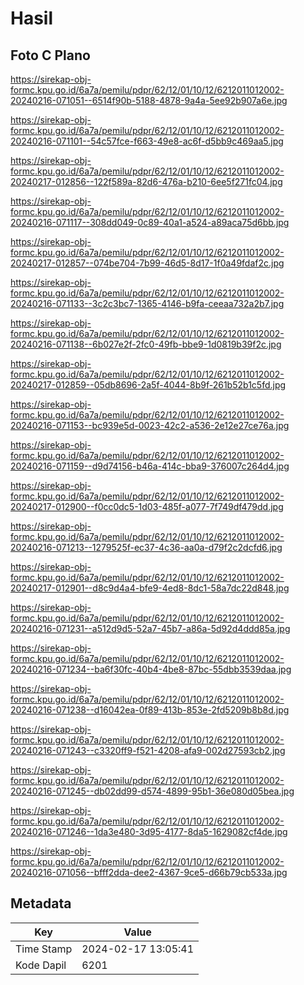 # Hasil

## Foto C Plano

https://sirekap-obj-formc.kpu.go.id/6a7a/pemilu/pdpr/62/12/01/10/12/6212011012002-20240216-071051--6514f90b-5188-4878-9a4a-5ee92b907a6e.jpg

https://sirekap-obj-formc.kpu.go.id/6a7a/pemilu/pdpr/62/12/01/10/12/6212011012002-20240216-071101--54c57fce-f663-49e8-ac6f-d5bb9c469aa5.jpg

https://sirekap-obj-formc.kpu.go.id/6a7a/pemilu/pdpr/62/12/01/10/12/6212011012002-20240217-012856--122f589a-82d6-476a-b210-6ee5f271fc04.jpg

https://sirekap-obj-formc.kpu.go.id/6a7a/pemilu/pdpr/62/12/01/10/12/6212011012002-20240216-071117--308dd049-0c89-40a1-a524-a89aca75d6bb.jpg

https://sirekap-obj-formc.kpu.go.id/6a7a/pemilu/pdpr/62/12/01/10/12/6212011012002-20240217-012857--074be704-7b99-46d5-8d17-1f0a49fdaf2c.jpg

https://sirekap-obj-formc.kpu.go.id/6a7a/pemilu/pdpr/62/12/01/10/12/6212011012002-20240216-071133--3c2c3bc7-1365-4146-b9fa-ceeaa732a2b7.jpg

https://sirekap-obj-formc.kpu.go.id/6a7a/pemilu/pdpr/62/12/01/10/12/6212011012002-20240216-071138--6b027e2f-2fc0-49fb-bbe9-1d0819b39f2c.jpg

https://sirekap-obj-formc.kpu.go.id/6a7a/pemilu/pdpr/62/12/01/10/12/6212011012002-20240217-012859--05db8696-2a5f-4044-8b9f-261b52b1c5fd.jpg

https://sirekap-obj-formc.kpu.go.id/6a7a/pemilu/pdpr/62/12/01/10/12/6212011012002-20240216-071153--bc939e5d-0023-42c2-a536-2e12e27ce76a.jpg

https://sirekap-obj-formc.kpu.go.id/6a7a/pemilu/pdpr/62/12/01/10/12/6212011012002-20240216-071159--d9d74156-b46a-414c-bba9-376007c264d4.jpg

https://sirekap-obj-formc.kpu.go.id/6a7a/pemilu/pdpr/62/12/01/10/12/6212011012002-20240217-012900--f0cc0dc5-1d03-485f-a077-7f749df479dd.jpg

https://sirekap-obj-formc.kpu.go.id/6a7a/pemilu/pdpr/62/12/01/10/12/6212011012002-20240216-071213--1279525f-ec37-4c36-aa0a-d79f2c2dcfd6.jpg

https://sirekap-obj-formc.kpu.go.id/6a7a/pemilu/pdpr/62/12/01/10/12/6212011012002-20240217-012901--d8c9d4a4-bfe9-4ed8-8dc1-58a7dc22d848.jpg

https://sirekap-obj-formc.kpu.go.id/6a7a/pemilu/pdpr/62/12/01/10/12/6212011012002-20240216-071231--a512d9d5-52a7-45b7-a86a-5d92d4ddd85a.jpg

https://sirekap-obj-formc.kpu.go.id/6a7a/pemilu/pdpr/62/12/01/10/12/6212011012002-20240216-071234--ba6f30fc-40b4-4be8-87bc-55dbb3539daa.jpg

https://sirekap-obj-formc.kpu.go.id/6a7a/pemilu/pdpr/62/12/01/10/12/6212011012002-20240216-071238--d16042ea-0f89-413b-853e-2fd5209b8b8d.jpg

https://sirekap-obj-formc.kpu.go.id/6a7a/pemilu/pdpr/62/12/01/10/12/6212011012002-20240216-071243--c3320ff9-f521-4208-afa9-002d27593cb2.jpg

https://sirekap-obj-formc.kpu.go.id/6a7a/pemilu/pdpr/62/12/01/10/12/6212011012002-20240216-071245--db02dd99-d574-4899-95b1-36e080d05bea.jpg

https://sirekap-obj-formc.kpu.go.id/6a7a/pemilu/pdpr/62/12/01/10/12/6212011012002-20240216-071246--1da3e480-3d95-4177-8da5-1629082cf4de.jpg

https://sirekap-obj-formc.kpu.go.id/6a7a/pemilu/pdpr/62/12/01/10/12/6212011012002-20240216-071056--bfff2dda-dee2-4367-9ce5-d66b79cb533a.jpg


## Metadata

| Key        | Value               |
| ---------- | ------------------- |
| Time Stamp | 2024-02-17 13:05:41 |
| Kode Dapil | 6201                |



